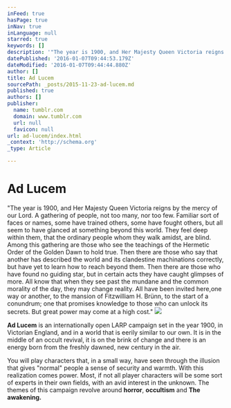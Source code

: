 ```yaml
---
inFeed: true
hasPage: true
inNav: true
inLanguage: null
starred: true
keywords: []
description: '"The year is 1900, and Her Majesty Queen Victoria reigns by the mercy of our Lord. A gathering of people, not too many, nor too few. Familiar sort of faces or names, some have trained others, some have fought others, but all seem to have glanced at something beyond this world. They feel deep within them, that the ordinary people whom they walk amidst, are blind.                                                   Among this gathering are those who see the teachings of the Hermetic Order of the Golden Dawn to hold true. Then there are those who say that another has described the world and its clandestine machinations correctly, but have yet to learn how to reach beyond them. Then there are those who have found no guiding star, but in certain acts they have caught glimpses of more. All know that when they see past the mundane and the common morality of the day, they may change reality. All have been invited here,one way or another, to the mansion of Fitzwilliam H. Brünn, to the start of a conundrum; one that promises knowledge to those who can unlock its secrets. But great power may come at a high cost."'
datePublished: '2016-01-07T09:44:53.179Z'
dateModified: '2016-01-07T09:44:44.880Z'
author: []
title: Ad Lucem
sourcePath: _posts/2015-11-23-ad-lucem.md
published: true
authors: []
publisher:
  name: tumblr.com
  domain: www.tumblr.com
  url: null
  favicon: null
url: ad-lucem/index.html
_context: 'http://schema.org'
_type: Article

---
```

# Ad Lucem

"The year is 1900, and Her Majesty Queen Victoria reigns by the mercy of our Lord. A gathering of people, not too many, nor too few. Familiar sort of faces or names, some have trained others, some have fought others, but all seem to have glanced at something beyond this world. They feel deep within them, that the ordinary people whom they walk amidst, are blind. Among this gathering are those who see the teachings of the Hermetic Order of the Golden Dawn to hold true. Then there are those who say that another has described the world and its clandestine machinations correctly, but have yet to learn how to reach beyond them. Then there are those who have found no guiding star, but in certain acts they have caught glimpses of more. All know that when they see past the mundane and the common morality of the day, they may change reality.
All have been invited here,one way or another, to the mansion of Fitzwilliam H. Brünn, to the start of a conundrum; one that promises knowledge to those who can unlock its secrets. But great power may come at a high cost."
![](https://s3-us-west-2.amazonaws.com/the-grid-img/p/6416f104f6b3a8686091049edf6ad1d4a0e17ae7.jpg)

**Ad Lucem** is an internationally open LARP campaign set in the year 1900, in Victorian England, and in a world that is eerily similar to our own. It is in the middle of an occult revival, it is on the brink of change and there is an energy born from the freshly dawned, new century in the air. 

You will play characters that, in a small way, have seen through the illusion that gives "normal" people a sense of security and warmth. With this realization comes power.
Most, if not all player characters will be some sort of experts in their own fields, with an avid interest in the unknown. The themes of this campaign revolve around **horror**, **occultism** and **The awakening.**